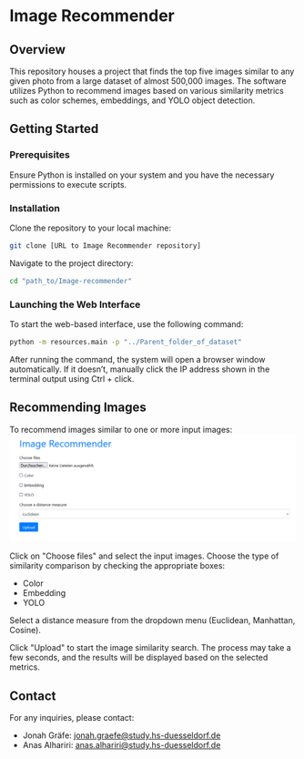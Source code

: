 # Image Recommender

## Overview

This repository houses a project that finds the top five images similar to any given photo from a large dataset of almost 500,000 images. The software utilizes Python to recommend images based on various similarity metrics such as color schemes, embeddings, and YOLO object detection.

## Getting Started

### Prerequisites

Ensure Python is installed on your system and you have the necessary permissions to execute scripts.

### Installation

Clone the repository to your local machine:

```bash
git clone [URL to Image Recommender repository]
```

Navigate to the project directory:

```bash
cd "path_to/Image-recommender"
```

### Launching the Web Interface

To start the web-based interface, use the following command:
```bash
python -m resources.main -p "../Parent_folder_of_dataset"
```

After running the command, the system will open a browser window automatically. If it doesn’t, manually click the IP address shown in the terminal output using Ctrl + click.

## Recommending Images
To recommend images similar to one or more input images:
![Web interface](https://github.com/AlhaririAnas/Image-recommender/blob/readme/Web%20Interface.png)

Click on "Choose files" and select the input images.
Choose the type of similarity comparison by checking the appropriate boxes:

* Color
* Embedding
* YOLO

Select a distance measure from the dropdown menu (Euclidean, Manhattan, Cosine).

Click "Upload" to start the image similarity search. The process may take a few seconds, and the results will be displayed based on the selected metrics.

## Contact

For any inquiries, please contact:

* Jonah Gräfe: jonah.graefe@study.hs-duesseldorf.de
* Anas Alhariri: anas.alhariri@study.hs-duesseldorf.de
